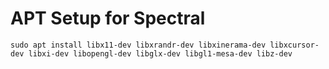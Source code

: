 # APT Setup for Spectral
`sudo apt install libx11-dev libxrandr-dev libxinerama-dev libxcursor-dev libxi-dev libopengl-dev libglx-dev libgl1-mesa-dev libz-dev`
